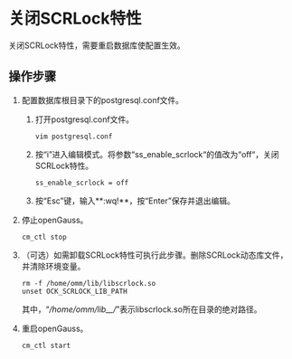 # 关闭SCRLock特性<a name="ZH-CN_TOPIC_0000001734965157"></a>

关闭SCRLock特性，需要重启数据库使配置生效。

## 操作步骤<a name="zh-cn_topic_0000001685016672_section172821619113914"></a>

1.  配置数据库根目录下的postgresql.conf文件。
    1.  打开postgresql.conf文件。

        ```
        vim postgresql.conf
        ```

    2.  按“i”进入编辑模式。将参数“ss\_enable\_scrlock“的值改为“off“，关闭SCRLock特性。

        ```
        ss_enable_scrlock = off
        ```

    3.  按“Esc”键，输入**:wq!**，按“Enter”保存并退出编辑。

2.  停止openGauss。

    ```
    cm_ctl stop
    ```

3.  （可选）如需卸载SCRLock特性可执行此步骤。删除SCRLock动态库文件，并清除环境变量。

    ```
    rm -f /home/omm/lib/libscrlock.so
    unset OCK_SCRLOCK_LIB_PATH
    ```

    其中，“_/home/omm/lib__/_”表示libscrlock.so所在目录的绝对路径。

4.  重启openGauss。

    ```
    cm_ctl start
    ```

